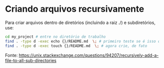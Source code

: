 # Criando arquivos recursivamente

Para criar arquivos dentro de diretórios (incluindo a raiz ./) e subdiretórios, use:

```bash
cd my_project # entre no diretório de trabalho
find . -type d -exec echo {}/README.md  \; # primeiro teste se é isso que você deseja
find . -type d -exec touch {}/README.md  \; # agora crie, de fato
```

Fonte: https://unix.stackexchange.com/questions/94207/recursively-add-a-file-to-all-sub-directories
